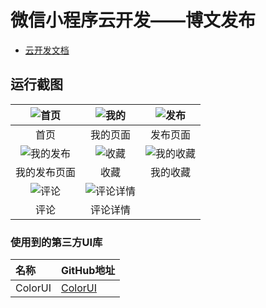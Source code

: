 # 微信小程序云开发——博文发布

- [云开发文档](https://developers.weixin.qq.com/miniprogram/dev/wxcloud/basis/getting-started.html)

## 运行截图

| ![首页](https://github.com/qiyigeek/miniprogram-blog/blob/master/screenshots/Snipaste_2019-09-27_01-30-07.png) | ![我的](https://github.com/qiyigeek/miniprogram-blog/blob/master/screenshots/Snipaste_2019-09-27_01-25-16.png) | ![发布](https://github.com/qiyigeek/miniprogram-blog/blob/master/screenshots/Snipaste_2019-09-27_01-27-29.png) |
| :----------------------------------------------------------: | :----------------------------------------------------------: | :----------------------------------------------------------: |
|                             首页                             |                           我的页面                           |                           发布页面                           |
| ![我的发布](https://github.com/qiyigeek/miniprogram-blog/blob/master/screenshots/Snipaste_2019-09-27_01-27-47.png) | ![收藏](https://github.com/qiyigeek/miniprogram-blog/blob/master/screenshots/Snipaste_2019-09-27_01-37-34.png) | ![我的收藏](https://github.com/qiyigeek/miniprogram-blog/blob/master/screenshots/Snipaste_2019-09-27_01-37-41.png) |
|                         我的发布页面                         |                             收藏                             |                           我的收藏                           |
| ![评论](https://github.com/qiyigeek/miniprogram-blog/blob/master/screenshots/Snipaste_2019-09-27_01-30-52.png) | ![评论详情](https://github.com/qiyigeek/miniprogram-blog/blob/master/screenshots/Snipaste_2019-09-27_01-33-56.png) |                                                              |
|                             评论                             |                           评论详情                           |                                                              |

### 使用到的第三方UI库


| 名称    | GitHub地址                                     |
| :------ | :--------------------------------------------- |
| ColorUI | [ColorUI](https://github.com/weilanwl/ColorUI) |
